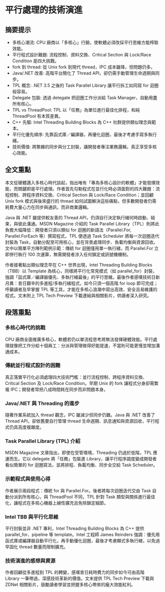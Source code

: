 # 平行處理的技術演進

## 摘要提示
- 多核心潮流: CPU 廠商以「多核心」行銷，使軟體必須改採平行思維方能榨取效能。
- 平行程式設計難題: 流程控制、資料交換、Critical Section 與 Lock/Race Condition 是四大挑戰。
- fork 到 thread: 從 Unix fork 到現代 thread，IPC 成本雖降，但問題仍多。
- Java/.NET 改善: 高階平台簡化了 Thread API，卻仍需手動管理生命週期與同步。
- TPL 概念: .NET 3.5 之後的 Task Parallel Library 讓平行拆工如同寫 for 迴圈般容易。
- Delegate 包裝: 透過 delegate 把迴圈工作分派給 Task Manager，自動用盡所有核心。
- TPL vs ThreadPool: TPL 以「任務」為單位進行最佳化排程，和純 ThreadPool 有本質差異。
- C++ 先驅: Intel Threading Building Blocks 為 C++ 社群提供類似理念與範本。
- 平行化優先順序: 先靠函式庫／編譯器，再優化迴圈，最後才考慮手寫多執行緒。
- 技術價值: 將繁雜的同步與分工封裝，讓開發者專注業務邏輯，真正享受多核心效能。

## 全文重點
本文從硬體邁入多核心時代談起，指出唯有「專為多核心設計的軟體」才能發揮效能，而關鍵即是平行處理。作者首先勾勒程式在並行化時必須面對的四大難題：流程控制、跨程序資料交換、Critical Section 與 Lock/Race Condition；並回顧 Unix fork 模式與後來盛行的 thread 如何試圖解決這些痛點，但多數開發者仍需耗費大量心力在同步與通訊，而非商業邏輯。

Java 與 .NET 雖提供較友善的 Thread API，仍須自行決定執行緒何時啟動、結束，與彼此溝通。MSDN Magazine 介紹的 Task Parallel Library（TPL）則將此負擔大幅降低：開發者只須以類似 for 迴圈的新語法（Parallel.For, Parallel.ForEach 等）撰寫程式，TPL 便透過 Task Scheduler 將每一次迴圈迭代封裝為 Task，自動分配至可用核心，並在背景處理同步、負載均衡與資源回收。文中以簡單平方陣列範例示範：傳統 for 迴圈僅用單一執行緒，而 Parallel.For 立即併行執行 100 次運算，無需開發者涉入任何鎖定或訊號機機制。

作者接著點出類似理念早在 C++ 世界出現，Intel Threading Building Blocks（TBB）以 Template 為核心，同樣將平行化常見模式（如 parallel_for）封裝，強調「函式庫／編譯器優先、多執行緒最後」的平行思維。最後作者感嘆技術日新月異：昔日艱辛的多進程/多執行緒程式，如今只須一個高階 for loop 即可完成；呼籲讀者及早掌握 TPL 等工具，才能在多核心浪潮中寫出高效、安全且易維護的程式。文末附上 TPL Tech Preview 下載連結與相關影片，供讀者深入研究。

## 段落重點
### 多核心時代的挑戰
CPU 廠商全面推廣多核心，軟體若仍以單流程思考將無法發揮硬體效能。平行處理就像把工作分給十個員工：分派與管理做得好能提速，不當則可能更慢並增加溝通成本。

### 傳統並行程式設計的困難
真正落實平行化必須處理四大技術門檻：並行流程控制、跨程序資料交換、Critical Section 及 Lock/Race Condition。早期 Unix 的 fork 讓程式分身卻需繁複 IPC；開發者常把八成時間耗在同步而非問題本身。

### Java/.NET 與 Threading 的進步
隨著作業系統加入 thread 觀念，IPC 雖減少但同步仍難。Java 與 .NET 改善了 Thread API，卻依舊要自行管理 thread 生命週期、訊息通知與資源回收，平行程式仍具高度複雜度。

### Task Parallel Library (TPL) 介紹
MSDN Magazine 文章指出，即使在受管環境，Threading 仍過於低階，TPL 應運而生。它以 delegate 將「任務」包裝進 Library，讓平行程序調度變成開發者看似簡單的 for 迴圈寫法，並將排程、負載均衡、同步全交給 Task Scheduler。

### 示範程式與使用心得
作者展示兩段程式：傳統 for 與 Parallel.For。後者將每次迴圈迭代交由 Task 自動分派到所有核心，與 ThreadPool 不同，TPL 針對 Task 類型與關係進行最佳化，讓程式在多核心機器上線性擴充且免除鎖定細節。

### Intel TBB 與平行化思維
平行封裝並非 .NET 專利，Intel Threading Building Blocks 為 C++ 提供 parallel_for、pipeline 等 template。Intel 工程師 James Reinders 強調：優先用函式庫或編譯器自動平行化，再手動優化迴圈，最後才考慮顯式多執行緒，以免過早固化 thread 數量而限制擴充。

### 技術演進的感想與資源
作者回顧從多進程到 TPL 的轉變，感嘆昔日耗時費力的同步如今可由高階 Library 一筆帶過，深感技術革新的價值。文末提供 TPL Tech Preview 下載與 ZDNet 相關影片，鼓勵讀者學習並把握多核心帶來的龐大效能紅利。